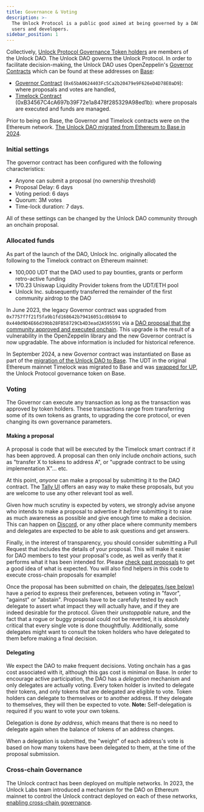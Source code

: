 ```yaml
---
title: Governance & Voting
description: >-
  The Unlock Protocol is a public good aimed at being governed by a DAO of its
  users and developers.
sidebar_position: 1
---
```


Collectively, [Unlock Protocol Governance Token holders](https://docs.unlock-protocol.com/governance/unlock-dao-tokens) are members of the Unlock DAO. The Unlock DAO governs the Unlock Protocol. In order to facilitate decision-making, the Unlock DAO uses OpenZeppelin's [Governor Contracts](https://blog.openzeppelin.com/governor-smart-contract/) which can be found at these addresses on [Base](https://base.org):

* [Governor Contract](https://basescan.org/address/0x65bA0624403Fc5Ca2b20479e9F626eD4D78E0aD9) (`0x65bA0624403Fc5Ca2b20479e9F626eD4D78E0aD9`): where proposals and votes are handled,  
* [Timelock Contract](https://basescan.org/address/0xB34567C4cA697b39F72e1a8478f285329A98ed1b) (0xB34567C4cA697b39F72e1a8478f285329A98ed1b): where proposals are executed and funds are managed.

Prior to being on Base, the Governor and Timelock contracts were on the Ethereum network. [The Unlock DAO migrated from Ethereum to Base in 2024](https://paragraph.xyz/@unlockprotocol/up-dao-migration-complete).

### Initial settings

The governor contract has been configured with the following characteristics:

* Anyone can submit a proposal (no ownership threshold)  
* Proposal Delay: 6 days  
* Voting period: 6 days  
* Quorum: 3M votes  
* Time-lock duration: 7 days.

All of these settings can be changed by the Unlock DAO community through an onchain proposal.

### Allocated funds

As part of the launch of the DAO, Unlock Inc. originally allocated the following to the Timelock contract on Ethereum mainnet:

* 100,000 UDT that the DAO used to pay bounties, grants or perform retro-active funding  
* 170.23 Uniswap Liquidity Provider tokens from the UDT/ETH pool  
* Unlock Inc. subsequently transferred the remainder of the first community airdrop to the DAO

In June 2023, the legacy Governor contract was upgraded from `0x7757f7f21f5fa9b1fd168642b79416051cd0bb94` to `0x440d9D4E66d39bb28FB58729Cb4D3ead2A595591` via a [DAO proposal that the community approved and executed onchain](https://www.tally.xyz/gov/unlock-old/proposal/36208249270120864100503453462134662510103434369621143761091232235939585571890). This upgrade is the result of a vulnerability in the OpenZeppelin library and the new Governor contract is now upgradable. The above information is included for historical reference.

In September 2024, a new Governor contract was instantiated on Base as part of the [migration of the Unlock DAO to Base](https://paragraph.xyz/@unlockprotocol/up-dao-migration-complete). The UDT in the original Ethereum mainnet Timelock was migrated to Base and was [swapped for UP](https://www.tally.xyz/gov/unlock-protocol/proposal/63269785253077722766136849401328655272413685934436217551731159324075983360350), the Unlock Protocol governance token on Base. 

### Voting

The Governor can execute any transaction as long as the transaction was approved by token holders. These transactions range from transferring some of its own tokens as grants, to upgrading the core protocol, or even changing its own governance parameters.

#### Making a proposal

A proposal is code that will be executed by the Timelock smart contract if it has been approved. A proposal can then only include *onchain* actions, such as "transfer X to tokens to address A", or "upgrade contract to be using implementation X"... etc.

At this point, *anyone* can make a proposal by submitting it to the DAO contract. The [Tally UI](https://www.tally.xyz/gov/unlock-protocol) offers an easy way to make these proposals, but you are welcome to use any other relevant tool as well.

Given how much scrutiny is expected by voters, we strongly advise anyone who intends to make a proposal to advertise it *before* submitting it to raise as much awareness as possible and give enough time to make a decision. This can happen on [Discord](https://discord.unlock-protocol.com/), or any other place where community members and delegates are expected to be able to ask questions and get answers.

Finally, in the interest of transparency, you should consider submitting a Pull Request that includes the details of your proposal. This will make it easier for DAO members to test your proposal's code, as well as verify that it performs what it has been intended for. Please [check past proposals](https://github.com/unlock-protocol/unlock/tree/master/governance/proposals) to get a good idea of what is expected. You will also find helpers in this code to execute cross-chain proposals for example\!

Once the proposal has been submitted on chain, the [delegates (see below)](https://docs.unlock-protocol.com/governance/unlock-dao/#delegating) have a period to express their preferences, between voting in "favor", "against" or "abstain". Proposals have to be carefully tested by each delegate to assert what impact they will actually have, and if they are indeed desirable for the protocol. Given their *unstoppable* nature, and the fact that a rogue or buggy proposal could not be reverted, it is absolutely critical that every single vote is done thoughtfully. Additionally, some delegates might want to consult the token holders who have delegated to them before making a final decision.

#### Delegating

We expect the DAO to make frequent decisions. Voting onchain has a gas cost associated with it, although this gas cost is minimal on Base. In order to encourage active participation, the DAO has a *delegation* mechanism and only delegates are actually voting. Every token holder is invited to delegate their tokens, and only tokens that are delegated are eligible to vote. Token holders can delegate to themselves or to another address. If they delegate to themselves, they will then be expected to vote. **Note:** Self-delegation is required if you want to vote your own tokens.

Delegation is done *by address*, which means that there is no need to delegate again when the balance of tokens of an address changes.

When a delegation is submitted, the "weight" of each address's vote is based on how many tokens have been delegated to them, at the time of the proposal submission.

### Cross-chain Governance

The Unlock contract has been deployed on multiple networks. In 2023, the Unlock Labs team introduced a mechanism for the DAO on Ethereum mainnet to control the Unlock contract deployed on each of these networks, [enabling cross-chain governance](https://docs.unlock-protocol.com/governance/unlock-dao/cross-chain-governance). 

